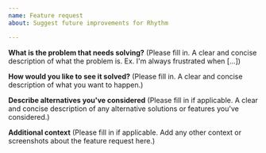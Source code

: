 ```yaml
---
name: Feature request
about: Suggest future improvements for Rhythm

---
```


**What is the problem that needs solving?**
(Please fill in. A clear and concise description of what the problem is. Ex. I'm always frustrated when [...])

**How would you like to see it solved?**
(Please fill in. A clear and concise description of what you want to happen.)

**Describe alternatives you've considered**
(Please fill in if applicable. A clear and concise description of any alternative solutions or features you've considered.)

**Additional context**
(Please fill in if applicable. Add any other context or screenshots about the feature request here.)
